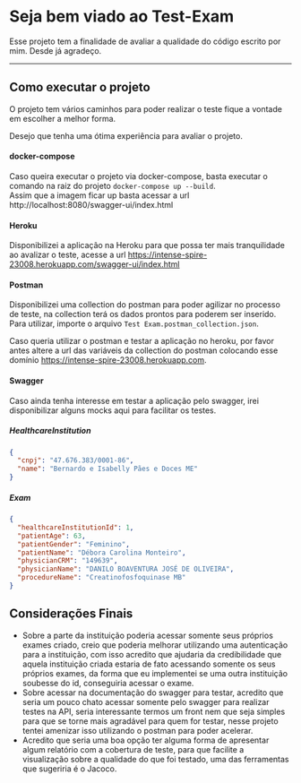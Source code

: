 Seja bem viado ao Test-Exam
===================

Esse projeto tem a finalidade de avaliar a qualidade do código escrito por mim. Desde já agradeço.

----------


Como executar o projeto
-------------

O projeto tem vários caminhos para poder realizar o teste fique a vontade em escolher a melhor forma.

Desejo que tenha uma ótima experiência para avaliar o projeto.

#### docker-compose

Caso queira executar o projeto via docker-compose, basta executar o comando na raiz do projeto `docker-compose up --build`.    
Assim que a imagem ficar up basta acessar a url http://localhost:8080/swagger-ui/index.html

#### Heroku

Disponibilizei a aplicação na Heroku para que possa ter mais tranquilidade ao avalizar o teste, acesse a url https://intense-spire-23008.herokuapp.com/swagger-ui/index.html

#### Postman

Disponibilizei uma collection do postman para poder agilizar no processo de teste, na collection terá os dados prontos para poderem ser inserido. Para utilizar, importe o arquivo `Test Exam.postman_collection.json`.

Caso queria utilizar o postman e testar a aplicação no heroku, por favor antes altere a url das variáveis da collection do postman colocando esse domínio https://intense-spire-23008.herokuapp.com.

#### Swagger

Caso ainda tenha interesse em testar a aplicação pelo swagger, irei disponibilizar alguns mocks aqui para facilitar os testes.
##### HealthcareInstitution
```json
{
  "cnpj": "47.676.383/0001-86",
  "name": "Bernardo e Isabelly Pães e Doces ME"
}
```
##### Exam
```json
{
  "healthcareInstitutionId": 1,
  "patientAge": 63,
  "patientGender": "Feminino",
  "patientName": "Débora Carolina Monteiro",
  "physicianCRM": "149639",
  "physicianName": "DANILO BOAVENTURA JOSÉ DE OLIVEIRA",
  "procedureName": "Creatinofosfoquinase MB"
}
```

Considerações Finais
-------------

- Sobre a parte da instituição poderia acessar somente seus próprios exames criado, creio que poderia melhorar utilizando uma autenticação para a instituição, com isso acredito que ajudaria da credibilidade que aquela instituição criada estaria de fato acessando somente os seus próprios exames, da forma que eu implementei se uma outra instituição soubesse do id, conseguiria acessar o exame.
-  Sobre acessar na documentação do swagger para testar, acredito que seria um pouco chato acessar somente pelo swagger para realizar testes na API, seria interessante termos um front nem que seja simples para que se torne mais agradável para quem for testar, nesse projeto tentei amenizar isso utilizando o postman para poder acelerar. 
- Acredito que seria uma boa opção ter alguma forma de apresentar algum relatório com a cobertura de teste, para que facilite a visualização sobre a qualidade do que foi testado, uma das ferramentas que sugeriria é o Jacoco.

